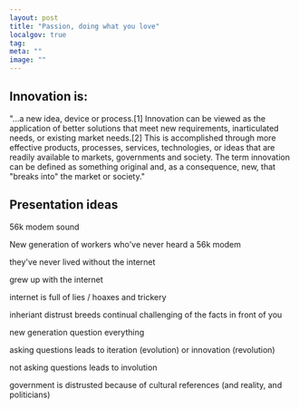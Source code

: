 ```yaml
---
layout: post
title: "Passion, doing what you love"
localgov: true
tag:
meta: ""
image: ""
---
```


## Innovation is: 
"...a new idea, device or process.[1] Innovation can be viewed as the application of better solutions that meet new requirements, inarticulated needs, or existing market needs.[2] This is accomplished through more effective products, processes, services, technologies, or ideas that are readily available to markets, governments and society. The term innovation can be defined as something original and, as a consequence, new, that "breaks into" the market or society."

## Presentation ideas

56k modem sound

New generation of workers who've never heard a 56k modem

they've never lived without the internet

grew up with the internet

internet is full of lies / hoaxes and trickery

inheriant distrust breeds continual challenging of the facts in front of you

new generation question everything

asking questions leads to iteration (evolution) or innovation (revolution)

not asking questions leads to involution

government is distrusted because of cultural references (and reality, and politicians)


